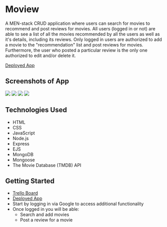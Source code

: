 # Moview

A MEN-stack CRUD application where users can search for movies to recommend and post reviews for movies. 
All users (logged in or not) are able to see a list of all the movies recommended by all the users as well as it's details, including its reviews. Only logged in users are authorized to add a movie to the "recommendation" list and post reviews for movies. Furthermore, the user who posted a particular review is the only one authorized to edit and/or delete it.

[Deployed App](https://moview-app-cp.herokuapp.com/) 

## Screenshots of App

<img src="https://i.imgur.com/aqoFpJF.png" />  
<img src="https://i.imgur.com/r4u57LV.png" />
<img src="https://i.imgur.com/5b6PKjd.png" />  
<img src="https://i.imgur.com/bK3S9rk.png" />

## Technologies Used
  - HTML 
  - CSS
  - JavaScript
  - Node.js
  - Express
  - EJS
  - MongoDB
  - Mongoose
  - The Movie Database (TMDB) API

## Getting Started
- [Trello Board](https://trello.com/b/mIenoNgr/moview)
- [Deployed App](https://moview-app-cp.herokuapp.com/)
- Start by logging in via Google to access additional functionality
- Once logged in you will be able:
   - Search and add movies
   - Post a review for a movie

